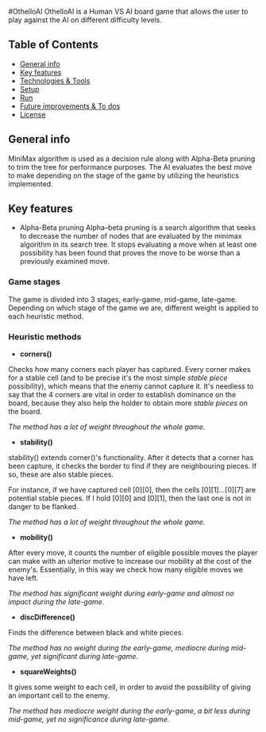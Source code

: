 #OthelloAI
OthelloAI is a Human VS AI board game that allows the user to play against the AI on different difficulty levels.



## Table of Contents
* [General info](#general-info)
* [Key features](#key-features)
* [Technologies & Tools](#technologies--tools)
* [Setup](#setup)
* [Run](#run)
* [Future improvements & To dos](#future-improvements--to-dos)
* [License](#license)

## General info
MiniMax algorithm is used as a decision rule along with Alpha-Beta pruning to trim the tree for performance purposes.
The AI evaluates the best move to make depending on the stage of the game by utilizing
the heuristics implemented.

## Key features
* Alpha-Beta pruning
Alpha–beta pruning is a search algorithm that seeks to decrease the number of nodes that are evaluated by the minimax algorithm in its search tree.
It stops evaluating a move when at least one possibility has been found that proves the move to be worse than a previously examined move.
### Game stages
The game is divided into 3 stages, early-game, mid-game, late-game. Depending on which stage of the game we are, different weight is applied to each heuristic method.
### Heuristic methods
* **corners()**

Checks how many corners each player has captured. Every corner makes for a stable cell (and to be precise it's the most simple *stable piece* possibility), which means that the enemy cannot capture it. It's needless to say that the 4 corners are vital in order to establish dominance on the board, because they also help the holder to obtain more *stable pieces* on the board.

*The method has a lot of weight throughout the whole game.*

* **stability()**

stability() extends corner()'s functionality. After it detects that a corner has been capture, it checks the border to find if they are neighbouring pieces. If so, these are also stable pieces.

For instance, if we have captured cell [0][0], then the cells [0][1]...[0][7] are potential stable pieces.
If I hold [0][0] and [0][1], then the last one is not in danger to be flanked.

*The method has a lot of weight throughout the whole game.*

* **mobility()**

After every move, it counts the number of eligible possible moves the player can make with an ulterior motive to increase our mobility at the cost of the enemy's. Essentially, in this way we check how many eligible moves we have left.

*The method has significant weight during early-game and almost no impact during the late-game.*

* **discDifference()**

Finds the difference between black and white pieces.

*The method has no weight during the early-game, mediocre during mid-game, yet significant during late-game.*

* **squareWeights()**

It gives some weight to each cell, in order to avoid the possibility of giving an important cell to the enemy.

*The method has mediocre weight during the early-game, a bit less during mid-game, yet no significance during late-game.*
